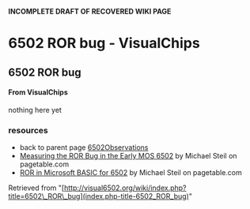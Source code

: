 **INCOMPLETE DRAFT OF RECOVERED WIKI PAGE**

# 6502 ROR bug - VisualChips

## 6502 ROR bug

#### From VisualChips

nothing here yet

### resources

- back to parent page [6502Observations](index.php-title-6502Observations)
- [Measuring the ROR Bug in the Early MOS 6502](http://www.pagetable.com/?p=406) by Michael Steil on pagetable.com
- [ROR in Microsoft BASIC for 6502](http://www.pagetable.com/?p=45) by Michael Steil on pagetable.com

Retrieved from "[http://visual6502.org/wiki/index.php?title=6502\_ROR\_bug](index.php-title-6502_ROR_bug)"


